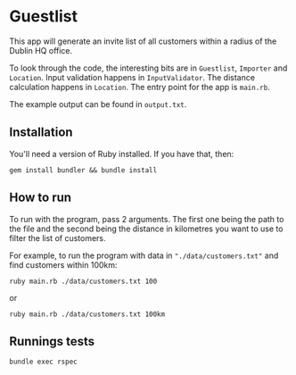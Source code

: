# Guestlist

This app will generate an invite list of all customers within a radius of the Dublin HQ office.

To look through the code, the interesting bits are in `Guestlist`, `Importer` and `Location`. Input validation happens in `InputValidator`. The distance calculation happens in `Location`. The entry point for the app is `main.rb`.

The example output can be found in `output.txt`.

## Installation

You'll need a version of Ruby installed. If you have that, then:

```
gem install bundler && bundle install
```

## How to run

To run with the program, pass 2 arguments. The first one being the path to the file and the second being the distance in kilometres you want to use to filter the list of customers.

For example, to run the program with data in `"./data/customers.txt"` and find customers within 100km:

```
ruby main.rb ./data/customers.txt 100
```

or

```
ruby main.rb ./data/customers.txt 100km
```

## Runnings tests

```
bundle exec rspec
```
